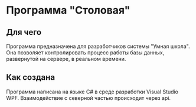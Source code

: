 # Программа "Столовая"
## Для чего
Программа предназначена для разработчиков системы "Умная школа". Она позволяет контролировать процесс работы базы данных, развернутой на сервере, в реальном времени.
## Как создана
Программа написана на языке C# в среде разработки Visual Studio WPF. Взаимодействие с северной частью происходит через api.
